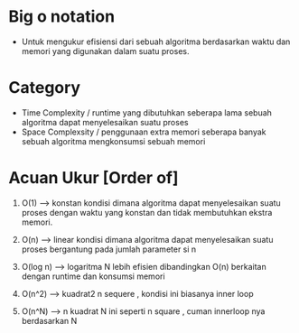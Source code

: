 # Big o notation
- Untuk mengukur efisiensi dari sebuah algoritma berdasarkan waktu dan memori yang digunakan dalam suatu proses.

# Category
- Time Complexity / runtime yang dibutuhkan
    seberapa lama sebuah algoritma dapat menyelesaikan suatu proses
- Space Complexsity / penggunaan extra memori
    seberapa banyak sebuah algoritma mengkonsumsi sebuah memori

# Acuan Ukur [Order of]
1. O(1)     --> konstan
    kondisi dimana algoritma dapat menyelesaikan suatu proses dengan waktu yang konstan dan tidak membutuhkan ekstra memori.
    
2. O(n)     --> linear
    kondisi dimana algoritma dapat menyelesaikan suatu proses bergantung pada jumlah parameter si n

3. O(log n) --> logaritma N
    lebih efisien dibandingkan O(n) berkaitan dengan runtime dan konsumsi memori

4. O(n^2)   --> kuadrat2
    n sequere , kondisi ini biasanya inner loop

5. O(n^N)   --> n kuadrat N
    ini seperti n square , cuman innerloop nya berdasarkan N